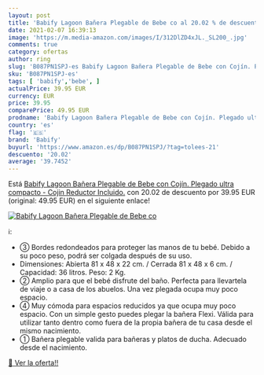 ```yaml
---
layout: post
title: 'Babify Lagoon Bañera Plegable de Bebe co al 20.02 % de descuento'
date: 2021-02-07 16:39:13
image: 'https://m.media-amazon.com/images/I/312DlZD4xJL._SL200_.jpg'
comments: true
category: ofertas
author: ring
slug: 'B087PN1SPJ-es Babify Lagoon Bañera Plegable de Bebe con Cojín. Plegado...'
sku: 'B087PN1SPJ-es'
tags: [ 'babify','bebe', ]
actualPrice: 39.95 EUR
currency: EUR
price: 39.95
comparePrice: 49.95 EUR
prodname: 'Babify Lagoon Bañera Plegable de Bebe con Cojín. Plegado ultra compacto - Cojin Reductor Incluido.'
country: 'es'
flag: '🇪🇸'
brand: 'Babify'
buyurl: 'https://www.amazon.es/dp/B087PN1SPJ/?tag=tolees-21'
descuento: '20.02'
average: '39.7452'
---
```


Está [Babify Lagoon Bañera Plegable de Bebe con Cojín. Plegado ultra compacto - Cojin Reductor Incluido.](https://www.amazon.es/dp/B087PN1SPJ/?tag=tolees-21) con 20.02 de descuento por 39.95 EUR (original: 49.95 EUR) en el siguiente enlace!

[![Babify Lagoon Bañera Plegable de Bebe co](https://m.media-amazon.com/images/I/312DlZD4xJL._SL200_.jpg)](https://www.amazon.es/dp/B087PN1SPJ/?tag=tolees-21)

ℹ️:

- ③ Bordes redondeados para proteger las manos de tu bebé. Debido a su poco peso, podrá ser colgada después de su uso.
- Dimensiones: Abierta 81 x 48 x 22 cm. / Cerrada 81 x 48 x 6 cm. / Capacidad: 36 litros. Peso: 2 Kg.
- ② Amplio para que el bebé disfrute del baño. Perfecta para llevartela de viaje o a casa de los abuelos. Una vez plegada ocupa muy poco espacio.
- ④ Muy cómoda para espacios reducidos ya que ocupa muy poco espacio. Con un simple gesto puedes plegar la bañera Flexi. Válida para utilizar tanto dentro como fuera de la propia bañera de tu casa desde el mismo nacimiento.
- ① Bañera plegable valida para bañeras y platos de ducha. Adecuado desde el nacimiento.

[🛒 Ver la oferta!!](https://www.amazon.es/dp/B087PN1SPJ/?tag=tolees-21)
